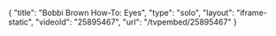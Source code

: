 {
    "title": "Bobbi Brown How-To: Eyes",
    "type": "solo",
    "layout": "iframe-static",
    "videoId": "25895467",
    "url": "\/tvpembed\/25895467"
}